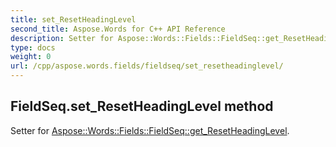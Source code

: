 ```yaml
---
title: set_ResetHeadingLevel
second_title: Aspose.Words for C++ API Reference
description: Setter for Aspose::Words::Fields::FieldSeq::get_ResetHeadingLevel. 
type: docs
weight: 0
url: /cpp/aspose.words.fields/fieldseq/set_resetheadinglevel/
---
```

## FieldSeq.set_ResetHeadingLevel method


Setter for [Aspose::Words::Fields::FieldSeq::get_ResetHeadingLevel](./get_resetheadinglevel/).

